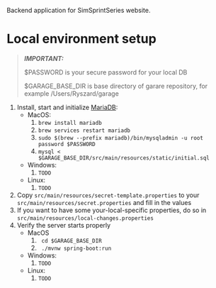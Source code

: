 Backend application for SimSprintSeries website.

# Local environment setup
> **_IMPORTANT:_**
> 
> $PASSWORD is your secure password for your local DB
> 
> $GARAGE_BASE_DIR is base directory of garare repository, for example /Users/Ryszard/garage

1. Install, start and initialize [MariaDB](https://mariadb.com/get-started-with-mariadb/):
    - MacOS:
      1. ``` brew install mariadb ```
      2. ``` brew services restart mariadb ```
      3. ``` sudo $(brew --prefix mariadb)/bin/mysqladmin -u root password $PASSWORD ```
      4. ``` mysql < $GARAGE_BASE_DIR/src/main/resources/static/initial.sql ```
    - Windows:
      1. ```TODO```
    - Linux: 
      1. ```TODO```
2. Copy ```src/main/resources/secret-template.properties``` to your ```src/main/resources/secret.properties``` and fill in the values
3. If you want to have some your-local-specific properties, do so in ```src/main/resources/local-changes.properties```
4. Verify the server starts properly
   - MacOS
      1. ``` cd $GARAGE_BASE_DIR```
      2. ``` ./mvnw spring-boot:run```
   - Windows:
     1. ```TODO```
   - Linux:
     1. ```TODO```
